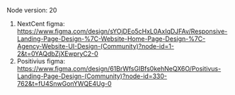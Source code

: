 Node version: 20
1. NextCent figma: https://www.figma.com/design/sYOjDEo5cHxL0AxIqDJFAv/Responsive-Landing-Page-Design-%7C-Website-Home-Page-Design-%7C-Agency-Website-UI-Design-(Community)?node-id=1-2&t=0YAQdbZjXEwpryC2-0
2. Positivius figma: https://www.figma.com/design/61BrWfsGIBfs0kehNeQX6O/Positivus-Landing-Page-Design-(Community)?node-id=330-762&t=fU4SnwGonYWQE4Ug-0